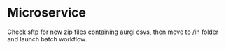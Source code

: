 
# Microservice

Check sftp for new zip files containing aurgi csvs, then move to /in folder and launch batch workflow.